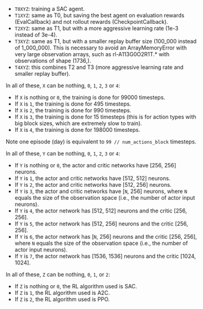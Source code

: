 - `T0XYZ`: training a SAC agent.
- `T1XYZ`: same as T0, but saving the best agent on evaluation rewards (EvalCallback)
and not rollout rewards (CheckpointCallback).
- `T2XYZ`: same as T1, but with a more aggressive learning rate (1e-3 instead of 3e-4).
- `T3XYZ`: same as T1, but with a smaller replay buffer size (100_000 instead of 1_000_000).
This is necessary to avoid an ArrayMemoryError with very large observation arrays,
such as rl-A113G0O2R1T.* with observations of shape (1736,).
- `T4XYZ`: this combines T2 and T3 (more aggressive learning rate and smaller replay buffer).

In all of these, `X` can be nothing, `0`, `1`, `2`, `3` or `4`:
- If `X` is nothing or `0`, the training is done for 99000 timesteps.
- If `X` is `1`, the training is done for 495 timesteps.
- If `X` is `2`, the training is done for 990 timesteps.
- If `X` is `3`, the training is done for 15 timesteps
(this is for action types with big block sizes, which are extremely slow to train).
- If `X` is `4`, the training is done for 198000 timesteps.

Note one episode (day) is equivalent to `99 // num_actions_block` timesteps.

In all of these, `Y` can be nothing, `0`, `1`, `2`, `3` or `4`:
- If `Y` is nothing or `0`, the actor and critic networks have \[256, 256] neurons.
- If `Y` is `1`, the actor and critic networks have \[512, 512] neurons.
- If `Y` is `2`, the actor and critic networks have \[512, 256] neurons.
- If `Y` is `3`, the actor and critic networks have \[`N`, 256] neurons,
where `N` equals the size of the observation space (i.e., the number of actor input neurons).
- If `Y` is `4`, the actor network has \[512, 512] neurons and the critic \[256, 256].
- If `Y` is `5`, the actor network has \[512, 256] neurons and the critic \[256, 256].
- If `Y` is `6`, the actor network has \[`N`, 256] neurons and the critic \[256, 256],
where `N` equals the size of the observation space (i.e., the number of actor input neurons).
- If `Y` is `7`, the actor network has \[1536, 1536] neurons and the critic \[1024, 1024].

In all of these, `Z` can be nothing, `0`, `1`, or `2`:
- If `Z` is nothing or `0`, the RL algorithm used is SAC.
- If `Z` is `1`, the RL algorithm used is A2C.
- If `Z` is `2`, the RL algorithm used is PPO.
